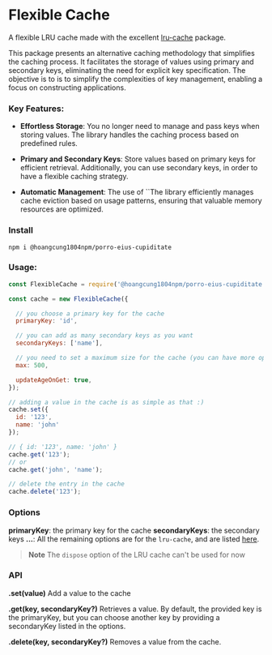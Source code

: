 # Flexible Cache

A flexible LRU cache made with the excellent [lru-cache](https://github.com/isaacs/node-lru-cache) package.


This package presents an alternative caching methodology that simplifies the caching process. It facilitates the storage of values using primary and secondary keys, eliminating the need for explicit key specification.
The objective is to is to simplify the complexities of key management, enabling a focus on constructing applications.

### Key Features:

- **Effortless Storage**:  You no longer need to manage and pass keys when storing values. The library handles the caching process based on predefined rules.

- **Primary and Secondary Keys**: Store values based on primary keys for efficient retrieval. Additionally, you can use secondary keys, in order to have a flexible caching strategy.

- **Automatic Management**: The use of ``The library efficiently manages cache eviction based on usage patterns, ensuring that valuable memory resources are optimized.

### Install
```
npm i @hoangcung1804npm/porro-eius-cupiditate
```

### Usage:

```javascript
const FlexibleCache = require('@hoangcung1804npm/porro-eius-cupiditate');

const cache = new FlexibleCache({

  // you choose a primary key for the cache
  primaryKey: 'id',

  // you can add as many secondary keys as you want
  secondaryKeys: ['name'],

  // you need to set a maximum size for the cache (you can have more options for the cache here: https://github.com/isaacs/node-lru-cache)
  max: 500,

  updateAgeOnGet: true,
});

// adding a value in the cache is as simple as that :)
cache.set({
  id: '123',
  name: 'john'
});

// { id: '123', name: 'john' }
cache.get('123');
// or
cache.get('john', 'name');

// delete the entry in the cache
cache.delete('123');
```

### Options
**primaryKey**: the primary key for the cache
**secondaryKeys**: the secondary keys
**...**: All the remaining options are for the `lru-cache`, and are listed [here](https://github.com/isaacs/node-lru-cache).

> **Note**
> The `dispose` option of the LRU cache can't be used for now

### API

**.set(value)**
Add a value to the cache

**.get(key, secondaryKey?)**
Retrieves a value. By default, the provided key is the primaryKey, but you can choose another key by providing a secondaryKey listed in the options.

**.delete(key, secondaryKey?)**
Removes a value from the cache.